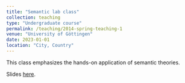 ```yaml
---
title: "Semantic lab class"
collection: teaching
type: "Undergraduate course"
permalink: /teaching/2014-spring-teaching-1
venue: "University of Göttingen"
date: 2023-01-01
location: "City, Country"
---
```

This class emphasizes the hands-on application of semantic theories.

Slides [here](https://github.com/zeqizhao12/zeqizhao12.github.io/tree/f938ae64e67f9e3315acb3dd1202029c4918c481/files).
